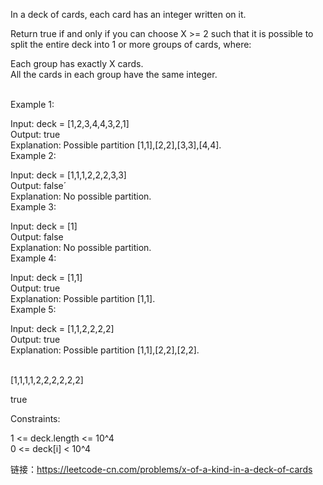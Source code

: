 In a deck of cards, each card has an integer written on it.  

Return true if and only if you can choose X >= 2 such that it is possible to split the entire deck into 1 or more groups of cards, where:  

Each group has exactly X cards.  
All the cards in each group have the same integer.  
 

Example 1:  

Input: deck = [1,2,3,4,4,3,2,1]    
Output: true  
Explanation: Possible partition [1,1],[2,2],[3,3],[4,4].  
Example 2:  

Input: deck = [1,1,1,2,2,2,3,3]  
Output: false´  
Explanation: No possible partition.  
Example 3:  

Input: deck = [1]  
Output: false  
Explanation: No possible partition.  
Example 4:  

Input: deck = [1,1]  
Output: true  
Explanation: Possible partition [1,1].  
Example 5:  

Input: deck = [1,1,2,2,2,2]  
Output: true  
Explanation: Possible partition [1,1],[2,2],[2,2].  
 

[1,1,1,1,2,2,2,2,2,2]
  
true  


Constraints:  

1 <= deck.length <= 10^4  
0 <= deck[i] < 10^4  

链接：https://leetcode-cn.com/problems/x-of-a-kind-in-a-deck-of-cards